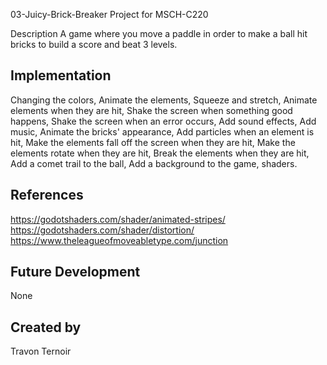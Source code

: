 03-Juicy-Brick-Breaker
Project for MSCH-C220

Description
A game where you move a paddle in order to make a ball hit bricks to build a score and beat 3 levels. 

## Implementation
Changing the colors, 
Animate the elements, 
Squeeze and stretch, 
Animate elements when they are hit, 
Shake the screen when something good happens, 
Shake the screen when an error occurs, 
Add sound effects, 
Add music, 
Animate the bricks' appearance, 
Add particles when an element is hit, 
Make the elements fall off the screen when they are hit, 
Make the elements rotate when they are hit, 
Break the elements when they are hit, 
Add a comet trail to the ball, 
Add a background to the game, 
shaders.

## References
https://godotshaders.com/shader/animated-stripes/
https://godotshaders.com/shader/distortion/
https://www.theleagueofmoveabletype.com/junction

## Future Development
None
## Created by
Travon Ternoir
